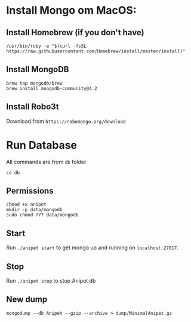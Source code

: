 # Install Mongo om MacOS:

## Install Homebrew (if you don't have)
```
/usr/bin/ruby -e "$(curl -fsSL https://raw.githubusercontent.com/Homebrew/install/master/install)"
```

## Install MongoDB
```
brew tap mongodb/brew
brew install mongodb-community@4.2
```

## Install Robo3t
Download from `https://robomongo.org/download`

# Run Database
All commands are from `db` folder
```
cd db
```

## Permissions
```
chmod +x anipet
mkdir -p data/mongodb
sudo chmod 777 data/mongodb
```

## Start
Run `./anipet start` to get mongo up and running on `localhost:27017`.

## Stop
Run `./anipet stop` to stop Anipet db

## New dump
```
mongodump --db Anipet --gzip --archive > dump/MinimalAnipet.gz
```
